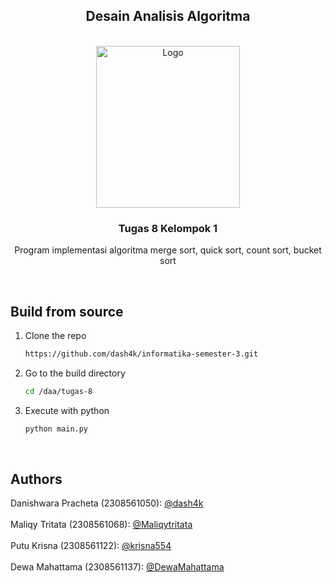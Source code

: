 <a name="readme-top"></a>

<div align="center">

## Desain Analisis Algoritma

</div>

<!-- PROJECT LOGO -->
</br>
<div align="center">
  <a href="https://www.unud.ac.id/">
    <img src="https://github.com/dash4k/tugas-akhir-alpro-1/assets/133938416/ff71757a-1b51-44b7-b14e-b53b061d9815" alt="Logo" width="230" height="259">
  </a>

<h3 align="center">Tugas 8 Kelompok 1</h3>

  <p align="center">
    Program implementasi algoritma merge sort, quick sort, count sort, bucket sort 
    </br>
  </p>
</div>
</br>

## Build from source

1. Clone the repo
   ```sh
   https://github.com/dash4k/informatika-semester-3.git
   ```
2. Go to the build directory
   ```sh
   cd /daa/tugas-8
   ```
3. Execute with python
   ```sh
   python main.py
   ```
</br>



<!-- CONTACT -->
## Authors

Danishwara Pracheta (2308561050): [@dash4k](https://www.github.com/dash4k)
</br></br>
Maliqy Tritata (2308561068): [@Maliqytritata](https://github.com/Maliqytritata)
</br></br>
Putu Krisna (2308561122): [@krisna554](https://github.com/krisna554)
</br></br>
Dewa Mahattama (2308561137): [@DewaMahattama](https://github.com/DewaMahattama)
</br>